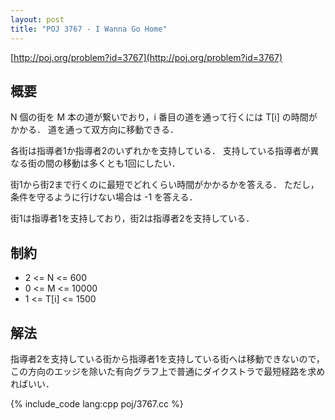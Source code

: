```yaml
---
layout: post
title: "POJ 3767 - I Wanna Go Home"
---
```

[http://poj.org/problem?id=3767](http://poj.org/problem?id=3767)

## 概要
N 個の街を M 本の道が繋いでおり，i 番目の道を通って行くには T[i] の時間がかかる．
道を通って双方向に移動できる．

各街は指導者1か指導者2のいずれかを支持している．
支持している指導者が異なる街の間の移動は多くとも1回にしたい．

街1から街2まで行くのに最短でどれくらい時間がかかるかを答える．
ただし，条件を守るように行けない場合は -1 を答える．

街1は指導者1を支持しており，街2は指導者2を支持している．

## 制約
- 2 <= N <= 600
- 0 <= M <= 10000
- 1 <= T[i] <= 1500

## 解法
指導者2を支持している街から指導者1を支持している街へは移動できないので，この方向のエッジを除いた有向グラフ上で普通にダイクストラで最短経路を求めればいい．

{% include_code lang:cpp poj/3767.cc %}
